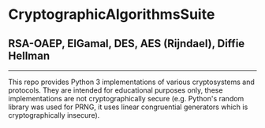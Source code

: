 # CryptographicAlgorithmsSuite
<h2>RSA-OAEP, ElGamal, DES, AES (Rijndael), Diffie Hellman</h2>
<hr />
This repo provides Python 3 implementations of various cryptosystems and protocols.
They are intended for educational purposes only, these implementations are not cryptographically secure (e.g. Python's random
library was used for PRNG, it uses linear congruential generators which is cryptographically insecure).
